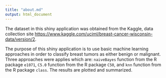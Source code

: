 ```yaml
---
title: "about.md"
output: html_document
---
```


The dataset in this shiny application was obtained from the Kaggle, data collection site 
<https://www.kaggle.com/uciml/breast-cancer-wisconsin-data/version/2>.

The purpose of this shiny application is to use basic machine learning approaches in order to classify breast tumors as either benign or malignant. Three approaches were applies which are: `naiveBayes` function from the R package `e1071`, `C5.0` function from the R package `C50`, and `knn` function from the R package `class`. The results are plotted and summarized. 




